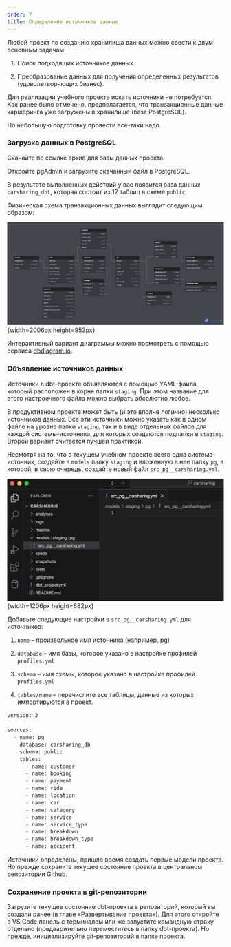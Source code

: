 ```yaml
---
order: 7
title: Определение источников данных
---
```


Любой проект по созданию хранилища данных можно свести к двум основным задачам:

1. Поиск подходящих источников данных.

2. Преобразование данных для получения определенных результатов (удоволетворяющих бизнес).

Для реализации учебного проекта искать источники не потребуется. Как ранее было отмечено, предполагается, что транзакционные данные каршеринга уже загружены в хранилище (база PostgreSQL).

Но небольшую подготовку провести все-таки надо.

### **Загрузка данных в PostgreSQL**

Скачайте по ссылке архив для базы данных проекта.

Откройте pgAdmin и загрузите скачанный файл в PostgreSQL.

В результате выполненных действий у вас появится база данных `carsharing_dbt`, которая состоит из 12 таблиц в схеме `public`.

Физическая схема транзакционных данных выглядит следующим образом:

![](./opredelenie-istochnikov-dannykh.png "Рисунок 15. ER-диаграмма транзакционных данных учебного проекта Carsharing"){width=2006px height=953px}

<note type="lab" title="Примечание">

Интерактивный вариант диаграммы можно посмотреть с помощью сервиса [dbdiagram.io](http://dbdiagram.io).

</note>

### **Объявление источников данных**

Источники в dbt-проекте объявляются с помощью YAML-файла, который расположен в корне папки `staging`. При этом название для этого настроечного файла можно выбрать абсолютно любое.

<note type="lab" title="Примечание">

В продуктивном проекте может быть (и это вполне логично) несколько источников данных. Все эти источники можно указать как в одном файле на уровне папки `staging`, так и в виде отдельных файлов для каждой системы-источника, для которых создаются подпапки в `staging`. Второй вариант считается лучшей практикой.

</note>

Несмотря на то, что в текущем учебном проекте всего одна система-источник, создайте в `models` папку `staging` и вложенную в нее папку `pg`, в которой, в свою очередь, создайте новый файл `src_pg__carsharing.yml`.

![](./opredelenie-istochnikov-dannykh-2.png "Рисунок 16. Создание настроечного файла системы-источника"){width=1206px height=682px}

Добавьте следующие настройки в  `src_pg__carsharing.yml` для источников:

1. `name` – произвольное имя источника (например, pg)

2. `database` – имя базы, которое указано в настройке профилей `profiles.yml`

3. `schema` – имя схемы, которое указано в настройке профилей `profiles.yml`

4. `tables/name` – перечислите все таблицы, данные из которых импортируются в проект.

```bash
version: 2

sources:
  - name: pg
    database: carsharing_db
    schema: public
    tables:
      - name: customer
      - name: booking
      - name: payment
      - name: ride
      - name: location
      - name: car
      - name: category
      - name: service
      - name: service_type
      - name: breakdown
      - name: breakdown_type
      - name: accident
```

Источники определены, пришло время создать первые модели проекта. Но прежде сохраните текущее состояние проекта в центральном репозитории Github.

### **Сохранение проекта в git-репозитории**

Загрузите текущее состояние dbt-проекта в репозиторий, который вы создали ранее (в главе «Развертывание проекта»). Для этого откройте в VS Code панель с терминалом или же запустите командную строку отдельно (предварительно переместитесь в папку dbt-проекта). Но прежде, инициализируйте git-репозиторий в папке проекта.